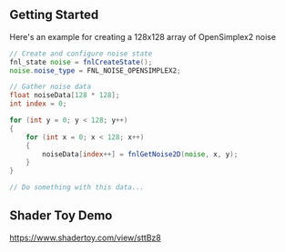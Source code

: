 ## Getting Started

Here's an example for creating a 128x128 array of OpenSimplex2 noise

```glsl
// Create and configure noise state
fnl_state noise = fnlCreateState();
noise.noise_type = FNL_NOISE_OPENSIMPLEX2;

// Gather noise data
float noiseData[128 * 128];
int index = 0;

for (int y = 0; y < 128; y++)
{
    for (int x = 0; x < 128; x++) 
    {
        noiseData[index++] = fnlGetNoise2D(noise, x, y);
    }
}

// Do something with this data...
```

## Shader Toy Demo
https://www.shadertoy.com/view/sttBz8
